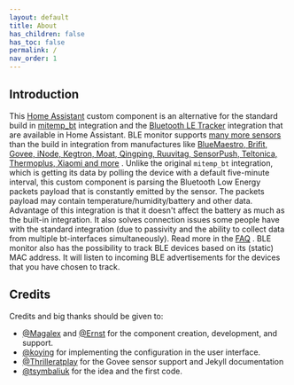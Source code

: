 ```yaml
---
layout: default
title: About
has_children: false
has_toc: false
permalink: /
nav_order: 1
---
```



## Introduction

This [Home Assistant](https://www.home-assistant.io) custom component is an alternative for
 the standard build in
 [mitemp_bt](https://www.home-assistant.io/integrations/mitemp_bt/) integration
 and the
 [Bluetooth LE Tracker](https://www.home-assistant.io/integrations/bluetooth_le_tracker/)
 integration that are available in Home Assistant. BLE monitor supports
 [many more sensors](devices) than the build in integration from manufactures like
 [BlueMaestro, Brifit, Govee, iNode, Kegtron, Moat, Qingping, Ruuvitag, SensorPush, Teltonica, Thermoplus, Xiaomi and more](by_brand)
 . Unlike the original `mitemp_bt` integration, which is getting its data by
 polling the device with a default five-minute interval, this custom component
 is parsing the Bluetooth Low Energy packets payload that is constantly emitted
 by the sensor. The packets payload may contain temperature/humidity/battery
 and other data. Advantage of this integration is that it doesn't affect the
 battery as much as the built-in integration. It also solves connection issues
 some people have with the standard integration (due to passivity and the
 ability to collect data from multiple bt-interfaces simultaneously). Read more
 in the  [FAQ](faq#why-is-this-component-called-passive-and-what-does-this-mean)
 . BLE monitor also has the possibility to track BLE devices based on its (static)
 MAC address. It will listen to incoming BLE advertisements for the devices that
 you have chosen to track.

## Credits

Credits and big thanks should be given to:

- [@Magalex](https://community.home-assistant.io/u/Magalex) and [@Ernst](https://community.home-assistant.io/u/Ernst) for the component creation, development, and support.
- [@koying](https://github.com/koying) for implementing the configuration in the user interface.
- [@Thrilleratplay](https://github.com/Thrilleratplay) for the Govee sensor support and Jekyll documentation
- [@tsymbaliuk](https://community.home-assistant.io/u/tsymbaliuk) for the idea and the first code.

